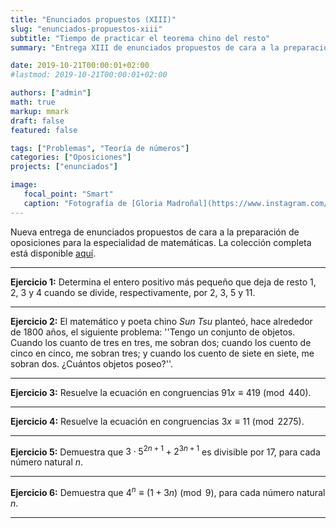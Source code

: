 ```yaml
---
title: "Enunciados propuestos (XIII)"
slug: "enunciados-propuestos-xiii"
subtitle: "Tiempo de practicar el teorema chino del resto"
summary: "Entrega XIII de enunciados propuestos de cara a la preparación de oposiciones en la especialidad de matemáticas."

date: 2019-10-21T00:00:01+02:00
#lastmod: 2019-10-21T00:00:01+02:00

authors: ["admin"]
math: true
markup: mmark
draft: false
featured: false

tags: ["Problemas", "Teoría de números"]
categories: ["Oposiciones"]
projects: ["enunciados"]

image:
   focal_point: "Smart"
   caption: "Fotografía de [Gloria Madroñal](https://www.instagram.com/gloria_mad/), disponible en [Instagram](https://www.instagram.com/gloria_mad/)."
---
```


Nueva entrega de enunciados propuestos de cara a la preparación de oposiciones para la especialidad de matemáticas. La colección completa está disponible [aquí](/courses/enunciados/).

---

**Ejercicio 1:** Determina el entero positivo más pequeño que deja de resto $1$, $2$, $3$ y $4$ cuando se divide, respectivamente, por $2$, $3$, $5$ y $11$.

---

**Ejercicio 2:** El matemático y poeta chino *Sun Tsu* planteó, hace alrededor de $1800$ años, el siguiente problema: ''Tengo un conjunto de objetos. Cuando los cuanto de tres en tres, me sobran dos; cuando los cuento de cinco en cinco, me sobran tres; y cuando los cuento de siete en siete, me sobran dos. ¿Cuántos objetos poseo?''.

---

**Ejercicio 3:** Resuelve la ecuación en congruencias $91x\equiv 419\pmod{440}$.

---

**Ejercicio 4:** Resuelve la ecuación en congruencias $3x\equiv 11\pmod{2275}$.

---

**Ejercicio 5:** Demuestra que $3\cdot 5^{2n+1} + 2^{3n+1}$ es divisible por $17$, para cada número natural $n$.

---

**Ejercicio 6:** Demuestra que $4^n \equiv(1+3n)\pmod{9}$, para cada número natural $n$.

---
